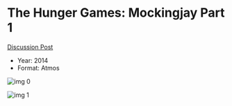 # The Hunger Games: Mockingjay Part 1

[Discussion Post](https://www.avsforum.com/threads/bass-eq-for-filtered-movies.2995212/post-57613814)

* Year: 2014
* Format: Atmos

![img 0](https://i.imgur.com/XYpLeWB.jpg)

![img 1](https://i.imgur.com/ymfOOVg.jpg)

